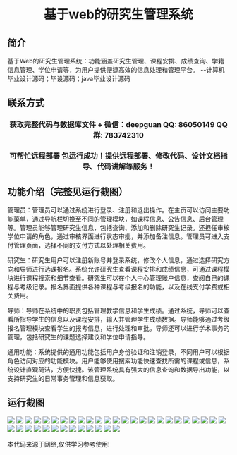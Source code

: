 <p><h1 align="center">基于web的研究生管理系统</h1></p>

## 简介
基于Web的研究生管理系统：功能涵盖研究生管理、课程安排、成绩查询、学籍信息管理、学位申请等，为用户提供便捷高效的信息处理和管理平台。    --计算机毕业设计源码；毕设源码；java毕业设计源码


## 联系方式
<p><h3 align="center">获取完整代码与数据库文件 + 微信：deepguan QQ: 86050149 QQ群: 783742310</h3></p>
<p><h3 align="center">可帮忙远程部署 包运行成功！提供远程部署、修改代码、设计文档指导、代码讲解等服务！</h3></p>

## 功能介绍（完整见运行截图）
管理员：管理员可以通过系统进行登录、注册和退出操作。在主页可以访问主要功能菜单，通过导航栏切换至不同的管理模块，如课程信息、公告信息、后台管理等。管理员能够管理研究生信息，包括查询、添加和删除研究生记录。还担任审核学位申请的角色，通过审核界面进行状态审批，并添加备注信息。管理员可进入支付管理页面，选择不同的支付方式以处理相关费用。

研究生：研究生用户可以注册新账号并登录系统，修改个人信息，通过选择研究方向和导师进行选课报名。系统允许研究生查看课程安排和成绩信息，可通过课程模块进行课程搜索和细节查看。研究生可以在个人中心管理账户信息，查阅自己的课程与考级记录。报名界面提供各种课程与考级报名的功能，以及在线支付学费或相关费用。

导师：导师在系统中的职责包括管理教学信息和学生成绩。通过系统，导师可以查看所指导学生的信息以及课程安排，输入并管理学生成绩数据。导师能够通过考级报名管理模块查看学生的报考信息，进行处理和审批。导师还可以进行学术事务的管理，包括研究生的课题选择建议和学位申请指导。

通用功能：系统提供的通用功能包括用户身份验证和注销登录，不同用户可以根据角色访问对应的功能模块。用户能够使用搜索功能快速查找所需的课程或信息，系统设计直观简洁，方便快捷。该管理系统具有强大的信息查询和数据导出功能，以支持研究生的日常事务管理和信息获取。


## 运行截图
![](https://bs-1329754181.cos.ap-shanghai.myqcloud.com/ssm/WebBasedGraduateManagementSystem/img/001.jpg)
![](https://bs-1329754181.cos.ap-shanghai.myqcloud.com/ssm/WebBasedGraduateManagementSystem/img/002.jpg)
![](https://bs-1329754181.cos.ap-shanghai.myqcloud.com/ssm/WebBasedGraduateManagementSystem/img/003.jpg)
![](https://bs-1329754181.cos.ap-shanghai.myqcloud.com/ssm/WebBasedGraduateManagementSystem/img/004.jpg)
![](https://bs-1329754181.cos.ap-shanghai.myqcloud.com/ssm/WebBasedGraduateManagementSystem/img/005.jpg)
![](https://bs-1329754181.cos.ap-shanghai.myqcloud.com/ssm/WebBasedGraduateManagementSystem/img/006.jpg)
![](https://bs-1329754181.cos.ap-shanghai.myqcloud.com/ssm/WebBasedGraduateManagementSystem/img/007.jpg)
![](https://bs-1329754181.cos.ap-shanghai.myqcloud.com/ssm/WebBasedGraduateManagementSystem/img/008.jpg)
![](https://bs-1329754181.cos.ap-shanghai.myqcloud.com/ssm/WebBasedGraduateManagementSystem/img/009.jpg)
![](https://bs-1329754181.cos.ap-shanghai.myqcloud.com/ssm/WebBasedGraduateManagementSystem/img/010.jpg)
![](https://bs-1329754181.cos.ap-shanghai.myqcloud.com/ssm/WebBasedGraduateManagementSystem/img/011.jpg)
![](https://bs-1329754181.cos.ap-shanghai.myqcloud.com/ssm/WebBasedGraduateManagementSystem/img/012.jpg)
![](https://bs-1329754181.cos.ap-shanghai.myqcloud.com/ssm/WebBasedGraduateManagementSystem/img/013.jpg)
![](https://bs-1329754181.cos.ap-shanghai.myqcloud.com/ssm/WebBasedGraduateManagementSystem/img/014.jpg)
![](https://bs-1329754181.cos.ap-shanghai.myqcloud.com/ssm/WebBasedGraduateManagementSystem/img/015.jpg)
![](https://bs-1329754181.cos.ap-shanghai.myqcloud.com/ssm/WebBasedGraduateManagementSystem/img/016.jpg)
![](https://bs-1329754181.cos.ap-shanghai.myqcloud.com/ssm/WebBasedGraduateManagementSystem/img/017.jpg)
![](https://bs-1329754181.cos.ap-shanghai.myqcloud.com/ssm/WebBasedGraduateManagementSystem/img/018.jpg)
![](https://bs-1329754181.cos.ap-shanghai.myqcloud.com/ssm/WebBasedGraduateManagementSystem/img/019.jpg)
![](https://bs-1329754181.cos.ap-shanghai.myqcloud.com/ssm/WebBasedGraduateManagementSystem/img/020.jpg)
![](https://bs-1329754181.cos.ap-shanghai.myqcloud.com/ssm/WebBasedGraduateManagementSystem/img/021.jpg)
![](https://bs-1329754181.cos.ap-shanghai.myqcloud.com/ssm/WebBasedGraduateManagementSystem/img/022.jpg)
![](https://bs-1329754181.cos.ap-shanghai.myqcloud.com/ssm/WebBasedGraduateManagementSystem/img/023.jpg)
![](https://bs-1329754181.cos.ap-shanghai.myqcloud.com/ssm/WebBasedGraduateManagementSystem/img/024.jpg)
![](https://bs-1329754181.cos.ap-shanghai.myqcloud.com/ssm/WebBasedGraduateManagementSystem/img/025.jpg)
![](https://bs-1329754181.cos.ap-shanghai.myqcloud.com/ssm/WebBasedGraduateManagementSystem/img/026.jpg)
![](https://bs-1329754181.cos.ap-shanghai.myqcloud.com/ssm/WebBasedGraduateManagementSystem/img/027.jpg)
![](https://bs-1329754181.cos.ap-shanghai.myqcloud.com/ssm/WebBasedGraduateManagementSystem/img/028.jpg)
![](https://bs-1329754181.cos.ap-shanghai.myqcloud.com/ssm/WebBasedGraduateManagementSystem/img/029.jpg)
![](https://bs-1329754181.cos.ap-shanghai.myqcloud.com/ssm/WebBasedGraduateManagementSystem/img/030.jpg)
![](https://bs-1329754181.cos.ap-shanghai.myqcloud.com/ssm/WebBasedGraduateManagementSystem/img/031.jpg)
![](https://bs-1329754181.cos.ap-shanghai.myqcloud.com/ssm/WebBasedGraduateManagementSystem/img/032.jpg)
![](https://bs-1329754181.cos.ap-shanghai.myqcloud.com/ssm/WebBasedGraduateManagementSystem/img/033.jpg)
![](https://bs-1329754181.cos.ap-shanghai.myqcloud.com/ssm/WebBasedGraduateManagementSystem/img/034.jpg)
![](https://bs-1329754181.cos.ap-shanghai.myqcloud.com/ssm/WebBasedGraduateManagementSystem/img/035.jpg)
![](https://bs-1329754181.cos.ap-shanghai.myqcloud.com/ssm/WebBasedGraduateManagementSystem/img/036.jpg)
![](https://bs-1329754181.cos.ap-shanghai.myqcloud.com/ssm/WebBasedGraduateManagementSystem/img/037.jpg)
![](https://bs-1329754181.cos.ap-shanghai.myqcloud.com/ssm/WebBasedGraduateManagementSystem/img/038.jpg)

<p>本代码来源于网络,仅供学习参考使用!</p>
